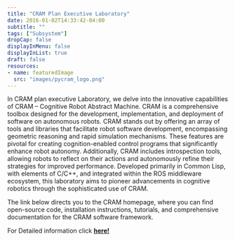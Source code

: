 ```yaml
---
title: "CRAM Plan Executive Laboratory"
date: 2016-01-02T14:33:42-04:00
subtitle: ""
tags: ["Subsystem"]
dropCap: false
displayInMenu: false
displayInList: true
draft: false
resources:
- name: featuredImage
  src: "images/pycram_logo.png"
---
```



In CRAM plan executive Laboratory, we delve into the innovative capabilities of
CRAM – Cognitive Robot Abstract Machine. CRAM is a comprehensive toolbox
designed for the development, implementation, and deployment of software on
autonomous robots. CRAM stands out by offering an array of tools and libraries that
facilitate robot software development, encompassing geometric reasoning and rapid
simulation mechanisms. These features are pivotal for creating cognition-enabled
control programs that significantly enhance robot autonomy. Additionally, CRAM
includes introspection tools, allowing robots to reflect on their actions and
autonomously refine their strategies for improved performance. Developed primarily
in Common Lisp, with elements of C/C++, and integrated within the ROS
middleware ecosystem, this laboratory aims to pioneer advancements in cognitive
robotics through the sophisticated use of CRAM.


The link below directs you to the CRAM homepage, where you can find open-source
code, installation instructions, tutorials, and comprehensive documentation for the
CRAM software framework.

<div class="hidde-after-preview">
  For Detailed information click
  <a class="btn btn-success" target="_blank" href="cram-plan-executive-laboratory"><b>here!</b></a>
</div>

<!--more-->

<!-- <div class="main-well-flex-container" style="margin:20px;align-items: center;">

  <div style="flex:30%;">
      <img src="profile_picture.png" style="clip-path: circle(35%);">
  </div>

  <div style="flex:70%;">
    <h3>Replace with Name</h3>
    Tel:     +49 XXXXXXXXXX <br>
    Fax:     +49 XXXXXXXXXX <br>
    Mail:    <a href="mailto:XXXXXXX@cs.uni-bremen.de">XXXXXX@cs.uni-bremen.de</a> <br>
    <a style="color:red" href="https://ai.uni-bremen.de/team/XXXXXXXXX">
      <span style="font-size: 15px;">Profile</span>
    </a>
  </div>

</div> -->